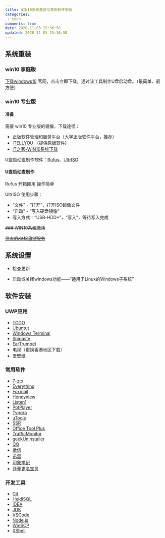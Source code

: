 ```yaml
---
title: WIN10系统重装与常用软件安装
categories:
 - tech
comments: true
date: 2020-11-03 15:36:58
updated: 2020-11-03 15:36:58
---
```


## 系统重装

### win10 家庭版

[下载windows10](https://www.microsoft.com/zh-cn/software-download/windows10) 官网，点击立即下载，通过该工具制作U盘启动盘。（最简单、最方便）

<!-- more -->

### win10 专业版

#### 准备

需要 win10 专业版的镜像，下载途径：

- 正版软件管理和服务平台（大学正版软件平台，推荐）
- [ITELLYOU](https://next.itellyou.cn/) （提供原版软件）
- [IT之家-WIN10系统下载](https://win10.ithome.com/win10xiazai)

U盘启动盘制作软件：[Rufus](https://rufus.ie/)、[UltrISO](https://cn.ultraiso.net/)

#### U盘启动盘制作

Rufus 开箱即用 操作简单

UltrISO 使用步骤：

- "文件" - “打开”，打开ISO镜像文件
- “启动” - “写入硬盘镜像”
- 写入方式：“USB-HDD+”，“写入”，等待写入完成


~~### WIN10系统激活~~ 

~~[沧水的*KMS激活*服务](https://www.dogedoge.com/rd/i%2BUckQiSGIwLH2Uth2XLds6ZA1upwanaE%2FYVyxx6GH0%3D)~~

## 系统设置

- 检查更新

- 启动或关闭windows功能——“适用于Linux的Windows子系统”

## 软件安装

### UWP应用

- [TODO](https://www.microsoft.com/zh-cn/p/microsoft-to-do-lists-tasks-reminders/9nblggh5r558)
- [Ubuntut](https://www.microsoft.com/zh-cn/p/ubuntu/9nblggh4msv6)
- [Windows Terminal](https://www.microsoft.com/zh-cn/p/windows-terminal/9n0dx20hk701)
- [Snipaste](https://www.microsoft.com/zh-cn/p/snipaste/9p1wxpkb68kx)
- [EarTrumpet](https://eartrumpet.app/)
- 电视（更换香港地区下载）
- 爱壁纸

### 常用软件

- [7-zip](https://www.7-zip.org/)
- [Everything](https://www.voidtools.com/zh-cn/)
- [Foxmail](https://www.foxmail.com/)
- [Honeyview](https://www.bandisoft.com/honeyview/)
- [Listen1](http://listen1.github.io/listen1/)
- [PotPlayer](http://www.potplayercn.com/)
- [Typora](https://typora.io/)
- [uTools](https://u.tools/)
- [SSR](https://github.com/search?q=shadowsocks-rss)
- [Office Tool Plus](https://otp.landian.vip/zh-cn/)
- [TrafficMonitor](https://github.com/zhongyang219/TrafficMonitor)
- [geekUninstaller](https://geekuninstaller.com/)
- [QQ](https://im.qq.com/)
- [微信](https://pc.weixin.qq.com/)
- [迅雷](http://x.xunlei.com/)
- [印象笔记](https://www.yinxiang.com/)
- [菲菲更名宝贝](http://www.ffhome.com/tag/菲菲更名宝贝)

### 开发工具

- [Git](https://git-scm.com/)
- [HeidiSQL](https://www.heidisql.com/)
- [IDEA](https://www.jetbrains.com/idea/download/#section=windows)
- [JDK](https://www.oracle.com/java/technologies/javase-downloads.html)
- [VSCode](https://code.visualstudio.com/)
- [Node.js](http://nodejs.cn/)
- [WinSCP](https://winscp.net/eng/docs/lang:chs)
- [XShell](https://www.netsarang.com/zh/xshell/)
